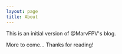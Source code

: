 ```yaml
---
layout: page
title: About
---
```


This is an initial version of @MarvFPV's blog.

More to come...
Thanks for reading!
